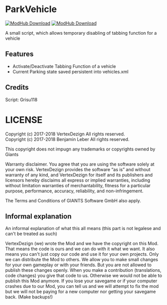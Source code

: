 # ParkVehicle

[![ModHub Download](https://img.shields.io/badge/%5BFS17%5D%20ModHub-1.0.1.0-green.svg?style=flat-square)](https://farming-simulator.com/mod.php?lang=de&country=ch&mod_id=91210&title=fs2017)
[![ModHub Download](https://img.shields.io/badge/%5BFS19%5D%20ModHub-1.0.1.0-blue.svg?style=flat-square)](https://farming-simulator.com/mod.php?mod_id=125747&title=fs2019)

A small script, which allows temporary disabling of tabbing function for a vehicle

## Features
* Activate/Deactivate Tabbing Function of a vehicle
* Current Parking state saved persistent into vehicles.xml

## Credits
Script: Grisu118

# LICENSE
Copyright (c) 2017-2018 VertexDezign All rights reserved.  
Copyright (c) 2017-2018 Benjamin Leber All rights reserved.

This copyright does not impugn any trademarks or copyrights owned by Giants

Warranty disclaimer. You agree that you are using the software solely at your own risk.
VertexDezign provides the software “as is” and without warranty of any kind, and VertexDezign
for itself and its publishers and licensors hereby disclaims all express or implied warranties,
including without limitation warranties of merchantability, fitness for a particular purpose,
performance, accuracy, reliability, and non-infringement.

The Terms and Conditions of GIANTS Software GmbH also apply.

## Informal explanation

An informal explanation of what this all means (this part is not legalese and can't be treated as such)

VertexDezign (we) wrote the Mod and we have the copyright on this Mod. That means the code is ours and we can
do with it what we want. It also means you can't just copy our code and use it for your own projects. 
Only we can distribute the Mod to others. We allow you to make small changes for your own gameplay or with your friends.
But you are not allowed to publish these changes openly. When you make a contribution (translations, code changes) you
give that code to us. Otherwise we would not be able to publish this Mod anymore.
If you lose your savegame or if your computer crashes due to our Mod, you can tell us and we will attempt to fix the
mod but we will not be paying for a new computer nor getting your savegame back. (Make backups!)